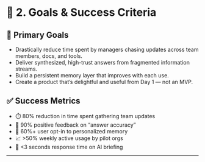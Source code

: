 # 🧭 2. Goals & Success Criteria

## 🎯 Primary Goals
- Drastically reduce time spent by managers chasing updates across team members, docs, and tools.
- Deliver synthesized, high-trust answers from fragmented information streams.
- Build a persistent memory layer that improves with each use.
- Create a product that’s delightful and useful from Day 1 — not an MVP.

## ✅ Success Metrics
- ⏱️ 80% reduction in time spent gathering team updates
- 💬 90% positive feedback on “answer accuracy”
- 🧠 60%+ user opt-in to personalized memory
- 📈 >50% weekly active usage by pilot orgs
- 🎯 <3 seconds response time on AI briefing

---
